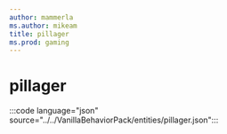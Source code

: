 ```yaml
---
author: mammerla
ms.author: mikeam
title: pillager
ms.prod: gaming
---
```


# pillager

:::code language="json" source="../../VanillaBehaviorPack/entities/pillager.json":::

